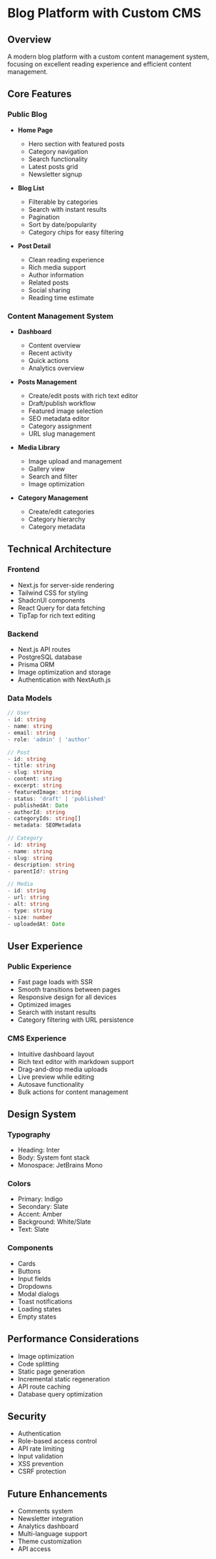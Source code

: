 
# Blog Platform with Custom CMS

## Overview
A modern blog platform with a custom content management system, focusing on excellent reading experience and efficient content management.

## Core Features

### Public Blog
- **Home Page**
  - Hero section with featured posts
  - Category navigation
  - Search functionality
  - Latest posts grid
  - Newsletter signup

- **Blog List**
  - Filterable by categories
  - Search with instant results
  - Pagination
  - Sort by date/popularity
  - Category chips for easy filtering

- **Post Detail**
  - Clean reading experience
  - Rich media support
  - Author information
  - Related posts
  - Social sharing
  - Reading time estimate

### Content Management System
- **Dashboard**
  - Content overview
  - Recent activity
  - Quick actions
  - Analytics overview

- **Posts Management**
  - Create/edit posts with rich text editor
  - Draft/publish workflow
  - Featured image selection
  - SEO metadata editor
  - Category assignment
  - URL slug management

- **Media Library**
  - Image upload and management
  - Gallery view
  - Search and filter
  - Image optimization

- **Category Management**
  - Create/edit categories
  - Category hierarchy
  - Category metadata

## Technical Architecture

### Frontend
- Next.js for server-side rendering
- Tailwind CSS for styling
- ShadcnUI components
- React Query for data fetching
- TipTap for rich text editing

### Backend
- Next.js API routes
- PostgreSQL database
- Prisma ORM
- Image optimization and storage
- Authentication with NextAuth.js

### Data Models

```typescript
// User
- id: string
- name: string
- email: string
- role: 'admin' | 'author'

// Post
- id: string
- title: string
- slug: string
- content: string
- excerpt: string
- featuredImage: string
- status: 'draft' | 'published'
- publishedAt: Date
- authorId: string
- categoryIds: string[]
- metadata: SEOMetadata

// Category
- id: string
- name: string
- slug: string
- description: string
- parentId?: string

// Media
- id: string
- url: string
- alt: string
- type: string
- size: number
- uploadedAt: Date
```

## User Experience

### Public Experience
- Fast page loads with SSR
- Smooth transitions between pages
- Responsive design for all devices
- Optimized images
- Search with instant results
- Category filtering with URL persistence

### CMS Experience
- Intuitive dashboard layout
- Rich text editor with markdown support
- Drag-and-drop media uploads
- Live preview while editing
- Autosave functionality
- Bulk actions for content management

## Design System

### Typography
- Heading: Inter
- Body: System font stack
- Monospace: JetBrains Mono

### Colors
- Primary: Indigo
- Secondary: Slate
- Accent: Amber
- Background: White/Slate
- Text: Slate

### Components
- Cards
- Buttons
- Input fields
- Dropdowns
- Modal dialogs
- Toast notifications
- Loading states
- Empty states

## Performance Considerations
- Image optimization
- Code splitting
- Static page generation
- Incremental static regeneration
- API route caching
- Database query optimization

## Security
- Authentication
- Role-based access control
- API rate limiting
- Input validation
- XSS prevention
- CSRF protection

## Future Enhancements
- Comments system
- Newsletter integration
- Analytics dashboard
- Multi-language support
- Theme customization
- API access